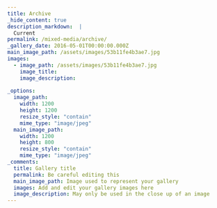 ```yaml
---
title: Archive
_hide_content: true
description_markdown:  |
  Current
permalink: /mixed-media/archive/
_gallery_date: 2016-05-01T00:00:00.000Z
main_image_path: /assets/images/53b11fe4b3ae7.jpg
images:            
  - image_path: /assets/images/53b11fe4b3ae7.jpg
    image_title: 
    image_description:   
          
_options:
  image_path:
    width: 1200
    height: 1200
    resize_style: "contain"
    mime_type: "image/jpeg"
  main_image_path:
    width: 1200
    height: 800
    resize_style: "contain"
    mime_type: "image/jpeg"
_comments:
  title: Gallery title
  permalink: Be careful editing this
  main_image_path: Image used to represent your gallery
  images: Add and edit your gallery images here
  image_description: May only be used in the close up of an image
---
```


